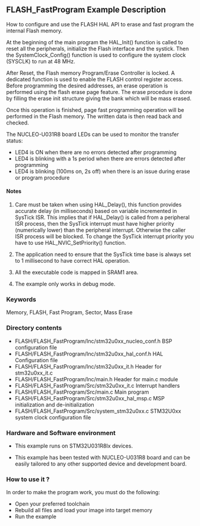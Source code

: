 ## <b>FLASH_FastProgram Example Description</b>

How to configure and use the FLASH HAL API to erase and fast program the
internal Flash memory.

At the beginning of the main program the HAL_Init() function is called to reset
all the peripherals, initialize the Flash interface and the systick.
Then the SystemClock_Config() function is used to configure the system clock (SYSCLK)
to run at 48 MHz.

After Reset, the Flash memory Program/Erase Controller is locked. A dedicated function
is used to enable the FLASH control register access.
Before programming the desired addresses, an erase operation is performed using
the flash erase page feature. The erase procedure is done by filling the erase init
structure giving the bank which will be mass erased.

Once this operation is finished, page fast programming operation will be performed
in the Flash memory. The written data is then read back and checked.

The NUCLEO-U031R8 board LEDs can be used to monitor the transfer status:

 - LED4 is ON when there are no errors detected after programming
 - LED4 is blinking with a 1s period when there are errors detected after programming
 - LED4 is blinking (100ms on, 2s off) when there is an issue during erase or program procedure

#### <b>Notes</b>

1. Care must be taken when using HAL_Delay(), this function provides accurate delay (in milliseconds)
      based on variable incremented in SysTick ISR. This implies that if HAL_Delay() is called from
      a peripheral ISR process, then the SysTick interrupt must have higher priority (numerically lower)
      than the peripheral interrupt. Otherwise the caller ISR process will be blocked.
      To change the SysTick interrupt priority you have to use HAL_NVIC_SetPriority() function.

2. The application need to ensure that the SysTick time base is always set to 1 millisecond
      to have correct HAL operation.

3. All the executable code is mapped in SRAM1 area.

4. The example only works in debug mode.

### <b>Keywords</b>

Memory, FLASH, Fast Program, Sector, Mass Erase

### <b>Directory contents</b>

  - FLASH/FLASH_FastProgram/Inc/stm32u0xx_nucleo_conf.h     BSP configuration file
  - FLASH/FLASH_FastProgram/Inc/stm32u0xx_hal_conf.h        HAL Configuration file
  - FLASH/FLASH_FastProgram/Inc/stm32u0xx_it.h              Header for stm32u0xx_it.c
  - FLASH/FLASH_FastProgram/Inc/main.h                      Header for main.c module
  - FLASH/FLASH_FastProgram/Src/stm32u0xx_it.c              Interrupt handlers
  - FLASH/FLASH_FastProgram/Src/main.c                      Main program
  - FLASH/FLASH_FastProgram/Src/stm32u0xx_hal_msp.c         MSP initialization and de-initialization
  - FLASH/FLASH_FastProgram/Src/system_stm32u0xx.c          STM32U0xx system clock configuration file

### <b>Hardware and Software environment</b>

  - This example runs on STM32U031R8Ix devices.

  - This example has been tested with NUCLEO-U031R8 board and can be
    easily tailored to any other supported device and development board.

### <b>How to use it ?</b>

In order to make the program work, you must do the following:

 - Open your preferred toolchain
 - Rebuild all files and load your image into target memory
 - Run the example
